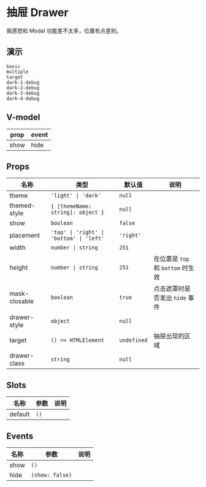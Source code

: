 # 抽屉 Drawer
我感觉和 Modal 功能差不太多，位置有点差别。
## 演示
```demo
basic
multiple
target
dark-1-debug
dark-2-debug
dark-3-debug
dark-4-debug
```
## V-model
|prop|event|
|-|-|
|show|hide|

## Props
|名称|类型|默认值|说明|
|-|-|-|-|
|theme|`'light' \| 'dark'`|`null`||
|themed-style|`{ [themeName: string]: object }`|`null`||
|show|`boolean`|`false`||
|placement|`'top' \| 'right' \| 'bottom' \| 'left'`|`'right'`||
|width|`number \| string`|`251`||
|height|`number \| string`|`251`|在位置是 `top` 和 `bottom` 时生效|
|mask-closable|`boolean`|`true`|点击遮罩时是否发出 `hide` 事件|
|drawer-style|`object`|`null`||
|target|`() => HTMLElement`|`undefined`|抽屉出现的区域|
|drawer-class|`string`|`null`||

## Slots
|名称|参数|说明|
|-|-|-|
|default|`()`||

## Events
|名称|参数|说明|
|-|-|-|
|show|`()`||
|hide|`(show: false)`||